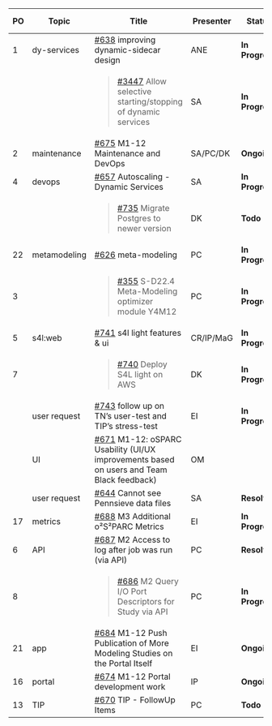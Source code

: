 | PO | Topic        | Title                                                                                      | Presenter | Status          | Duration | Start-Time |
|----|--------------|--------------------------------------------------------------------------------------------|-----------|-----------------|----------|------------|
| 1  | dy-services  | [#638] improving dynamic-sidecar design                                                    |   ANE     | **In Progress** |          | 3'         |
|    |              | <blockquote>[#3447] Allow selective starting/stopping of dynamic services</blockquote>     |   SA      | **In Progress** |          |            |
| 2  | maintenance  | [#675] M1-12 Maintenance and DevOps                                                        | SA/PC/DK  | **Ongoing**     |          |            |
| 4  | devops       | [#657] Autoscaling - Dynamic Services                                                      |   SA      | **In Progress** |          |            |
|    |              | <blockquote>[#735] Migrate Postgres to newer version</blockquote>                          |   DK      | **Todo**        |          | 2 min  |
| 22 | metamodeling | [#626] meta-modeling                                                                       |   PC      | **In Progress** |          |            |
| 3  |              | <blockquote>[#355] S-D22.4 Meta-Modeling optimizer module Y4M12</blockquote>               |   PC      | **In Progress** |          |            |
| 5  | s4l:web      | [#741] s4l light features & ui                                                             | CR/IP/MaG | **In Progress**        |          |            |
| 7  |              | <blockquote>[#740] Deploy S4L light on AWS</blockquote>                                    |   DK      | **In Progress**        | 3 min     |            |
|    | user request | [#743] follow up on TN’s user-test and TIP’s stress-test                                   |   EI      | **In Progress** |    2'    |            |
|    | UI           | [#671] M1-12: oSPARC Usability (UI/UX improvements based on users and Team Black feedback) |   OM      |                 |          |            |
|    | user request | [#644] Cannot see Pennsieve data files                                                     |   SA      | **Resolved**    |          |            |
| 17 | metrics      | [#688] M3 Additional o²S²PARC Metrics                                                      |   EI     | **In Progress**  |    3'    |            |
| 6  | API          | [#687] M2 Access to log after job was run (via API)                                        |   PC      | **Resolved**    |          |            |
| 8  |              | <blockquote>[#686] M2 Query I/O Port Descriptors for Study via API</blockquote>            |   PC      | **In Progress** |          |            |
| 21 | app          | [#684] M1-12 Push Publication of More Modeling Studies on the Portal Itself                |   EI      | **Ongoing**     |   2'    |            |
| 16 | portal       | [#674] M1-12 Portal development work                                                       |   IP     | **Ongoing**     |          |            |
| 13 | TIP          | [#670] TIP - FollowUp Items                                                                |   PC     | **Todo**        |          |            |

[#638]: https://github.com/ITISFoundation/osparc-issues/issues/638
[#3447]: https://github.com/ITISFoundation/osparc-issues/issues/3447
[#675]: https://github.com/ITISFoundation/osparc-issues/issues/675
[#657]: https://github.com/ITISFoundation/osparc-issues/issues/657
[#735]: https://github.com/ITISFoundation/osparc-issues/issues/735
[#626]: https://github.com/ITISFoundation/osparc-issues/issues/626
[#355]: https://github.com/ITISFoundation/osparc-issues/issues/355
[#741]: https://github.com/ITISFoundation/osparc-issues/issues/741
[#740]: https://github.com/ITISFoundation/osparc-issues/issues/740
[#743]: https://github.com/ITISFoundation/osparc-issues/issues/743
[#671]: https://github.com/ITISFoundation/osparc-issues/issues/671
[#644]: https://github.com/ITISFoundation/osparc-issues/issues/644
[#688]: https://github.com/ITISFoundation/osparc-issues/issues/688
[#687]: https://github.com/ITISFoundation/osparc-issues/issues/687
[#686]: https://github.com/ITISFoundation/osparc-issues/issues/686
[#684]: https://github.com/ITISFoundation/osparc-issues/issues/684
[#674]: https://github.com/ITISFoundation/osparc-issues/issues/674
[#670]: https://github.com/ITISFoundation/osparc-issues/issues/670
